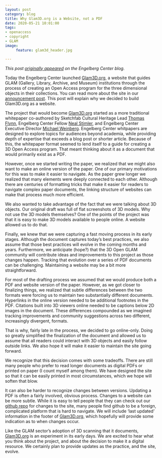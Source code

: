 ```yaml
---
layout: post
category: blog
title: Why Glam3D.org is a Website, not a PDF
date: 2020-05-21 10:01:00
tags:
- openaccess
- copyright
- GLAM
image:
     feature: glam3d_header.jpg

---
```


*This post [originally appeared](https://www.law.nyu.edu/centers/engelberg/news/2020-05-19-why-glam3d-is-a-website-not-a-pdf) on the Engelberg Center blog.*

Today the Engelberg Center launched [Glam3D.org](https://glam3d.org/), a website that guides GLAM (Gallery, Library, Archive, and Museum) institutions through the process of creating an Open Access program for the three dimensional objects in their collections.  You can read more about the site in our [announcement post](/blog/2020/05/21/announcing-glam3d/).  This post will explain why we decided to build Glam3D.org as a website.

The project that would become [Glam3D.org](https://glam3d.org/) started as a more traditional whitepaper co-authored by Sketchfab Cultural Heritage Lead [Thomas Flynn](https://twitter.com/nebulousflynn), Engelberg Center Fellow [Neal Stimler](https://www.law.nyu.edu/centers/engelberg/team/stimler), and Engelberg Center Executive Director [Michael Weinberg](https://www.law.nyu.edu/centers/engelberg/team/weinberg).  Engelberg Center whitpapers are designed to explore topics for audiences beyond academia, while providing depth of expertise that exceeds a blog post or shorter article.  Because of this, the whitepaper format seemed to lend itself to a guide for creating a 3D Open Access program.  That meant thinking about it as a document that would primarily exist as a PDF.

However, once we started writing the paper, we realized that we might also want to make an online version of the paper.  One of our primary motivations for this was to make it easier to navigate.  As the paper grew longer we realized that many elements were deeply connected to each other.  Although there are centuries of formatting tricks that make it easier for readers to navigate complex paper documents, the linking structure of websites can make that process much more efficient.  

We also wanted to take advantage of the fact that we were talking about 3D objects.  Our original draft was full of flat screenshots of 3D models.  Why not use the 3D models themselves? One of the points of the project was that it is easy to make 3D models available to people online.  A website allowed us to do that.

Finally, we knew that we were capturing a fast moving process in its early stages.  Although the document captures today’s best practices, we also assume that those best practices will evolve in the coming months and years.  Furthermore, we anticipate (hope?) that the 3D Open GLAM community will contribute ideas and improvements to this project as those changes happen.  Tracking that evolution over a series of PDF documents can be challenging.  Maintaining a website may be a bit more straightforward.

For most of the drafting process we assumed that we would produce both a PDF and website version of the paper.  However, as we got closer to finalizing things, we realized that subtle differences between the two formats were forcing us to maintain two substantially different documents.  Hyperlinks in the online version needed to be additional footnotes in the PDF.  Citations built into 3D viewers online needed to be captions below 2D images in the document.  These differences compounded as we imagined tracking improvements and community suggestions across two different, increasingly divergent, formats.

That is why, fairly late in the process, we decided to go online-only.  Doing so greatly simplified the finalization of the document and allowed us to assume that all readers could interact with 3D objects and easily follow outside links.  We also hope it will make it easier to maintain the site going forward.

We recognize that this decision comes with some tradeoffs.  There are still many people who prefer to read longer documents as digital PDFs or printed on paper (I count myself among them).  We have designed the site so that it can be easily printed in most circumstances, which  we hope will soften that blow.  

It can also be harder to recognize changes between versions.  Updating a PDF is often a fairly involved, obvious process.  Changes to a website can be more subtle.  While it is easy to tell people that they can check out our [github repo](https://github.com/NYUEngelberg/NYUEngelberg.github.io) for changes to the site, many people find github to be a foreign, complicated platform that is hard to navigate.  We will include ‘last updated’ information in the footer of [Glam3D.org](https://glam3d.org/), which hopefully will provide some indication as to when changes occur.

Like the GLAM sector’s adoption of 3D scanning that it documents, [Glam3D.org](https://glam3d.org/) is an experiment in its early days.  We are excited to hear what you think about the project, and about the decision to make it a digital resource.  We certainly plan to provide updates as the practice, and the site, evolve.
